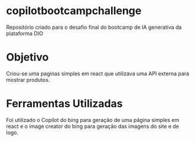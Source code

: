 # copilotbootcampchallenge
Repositório criado para o desafio final do bootcamp de IA generativa da plataforma DIO

# Objetivo

Criou-se uma paginas simples em react que utilizava uma API externa para mostrar produtos.


# Ferramentas Utilizadas


Foi utilizado o Copilot do bing para geração de uma página simples em react e o image creator do bing para geração das imagens do site e de logo.

